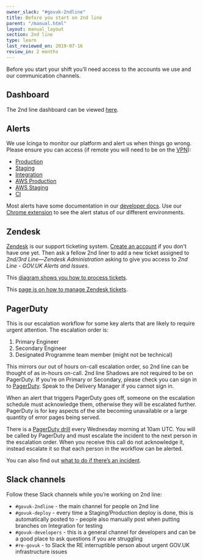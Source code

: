 ```yaml
---
owner_slack: "#govuk-2ndline"
title: Before you start on 2nd line
parent: "/manual.html"
layout: manual_layout
section: 2nd line
type: learn
last_reviewed_on: 2019-07-16
review_in: 2 months
---
```


Before you start your shift you’ll need access to the accounts we use and our communication channels.

## Dashboard

The 2nd line dashboard can be viewed [here](https://alphagov.github.io/frame-splits/index.html?title=&layout=2x1-75-25&url%5B%5D=https%3A%2F%2Fgovuk-secondline-blinken.herokuapp.com%2Fblinken.html&url%5B%5D=https%3A%2F%2Fgrafana.production.govuk.digital%2Fdashboard%2Ffile%2F2ndline_health.json&url%5B%5D=https%3A%2F%2Fgovuk-zendesk-display-screen.herokuapp.com&url%5B%5D=).

## Alerts

We use Icinga to monitor our platform and alert us when things go wrong. Please ensure you can access (if remote you will need to be on the [VPN](https://docs.publishing.service.gov.uk/manual/vpn.html)):

* [Production](https://alert.publishing.service.gov.uk)
* [Staging](https://alert.staging.publishing.service.gov.uk)
* [Integration](https://alert.integration.publishing.service.gov.uk)
* [AWS Production](https://alert.blue.production.govuk.digital)
* [AWS Staging](https://alert.blue.staging.govuk.digital)
* [CI](https://ci-alert.integration.publishing.service.gov.uk)

Most alerts have some documentation in our [developer docs](https://docs.publishing.service.gov.uk). Use our [Chrome extension](https://github.com/alphagov/blinkenjs#chrome-extension) to see the alert status of our different environments.

## Zendesk

[Zendesk](https://govuk.zendesk.com) is our support ticketing system.
[Create an account](https://govuk.zendesk.com/auth/v2/login/registration?auth_origin=3194076%2Cfalse%2Ctrue&amp;brand_id=3194076&amp;return_to=https%3A%2F%2Fgovuk.zendesk.com%2Fhc%2Fen-us&amp;theme=hc) if you don't have one yet. Then ask a fellow 2nd liner to add a new ticket assigned to _2nd/3rd Line—Zendesk Administration_ asking to give you access to _2nd Line - GOV.UK Alerts and Issues_.

This [diagram shows you how to process tickets](https://drive.google.com/a/digital.cabinet-office.gov.uk/file/d/0B72Q_z4wkLglYkVQd01LSWYwNjNha3NrYVVIMF91eXk3NU1r/view?usp=sharing).

This [page is on how to manage Zendesk tickets](https://docs.publishing.service.gov.uk/manual/managing-product-support-tickets-zendesk.html).

## PagerDuty

This is our escalation workflow for some key alerts that are likely to require urgent attention. The escalation order is:

1. Primary Engineer
2. Secondary Engineer
3. Designated Programme team member (might not be technical)

This mirrors our out of hours on-call escalation order, so 2nd line can be thought of as in-hours on-call. 2nd line Shadows are not required to be on PagerDuty. If you're on Primary or Secondary, please check you can sign in to [PagerDuty](https://governmentdigitalservice.pagerduty.com). Speak to the Delivery Manager if you cannot sign in.

When an alert that triggers PagerDuty goes off, someone on the escalation schedule must acknowledge them, otherwise they will be escalated further. PagerDuty is for key aspects of the site becoming unavailable or a large quantity of error pages being served.

There is a [PagerDuty drill](https://docs.publishing.service.gov.uk/manual/alerts/pagerduty-drill.html) every Wednesday morning at 10am UTC. You will be called by PagerDuty and must escalate the incident to the next person in the escalation order. When you receive this call do not acknowledge it, instead escalate it so that each person in the workflow can be alerted.

You can also find out [what to do if there’s an incident](https://docs.publishing.service.gov.uk/manual/incident-management-guidance.html).

## Slack channels

Follow these Slack channels while you’re working on 2nd line:

* `#govuk-2ndline` - the main channel for people on 2nd line
* `#govuk-deploy` - every time a Staging/Production deploy is done, this is automatically posted to - people also manually post when putting branches on Integration for testing
* `#govuk-developers` - this is a general channel for developers and can be a good place to ask questions if you are struggling
* `#re-govuk` - to Slack the RE interruptible person about urgent GOV.UK infrastructure issues
